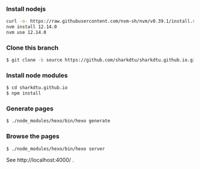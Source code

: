 ### Install nodejs

```bash
curl -o- https://raw.githubusercontent.com/nvm-sh/nvm/v0.39.1/install.sh | bash
nvm install 12.14.0
nvm use 12.14.0
```

### Clone this branch

```bash
$ git clone -b source https://github.com/sharkdtu/sharkdtu.github.io.git
```

### Install node modules

```bash
$ cd sharkdtu.github.io
$ npm install
```

### Generate pages

```bash
$ ./node_modules/hexo/bin/hexo generate
```

### Browse the pages

```bash
$ ./node_modules/hexo/bin/hexo server
```

See http://localhost:4000/ .
